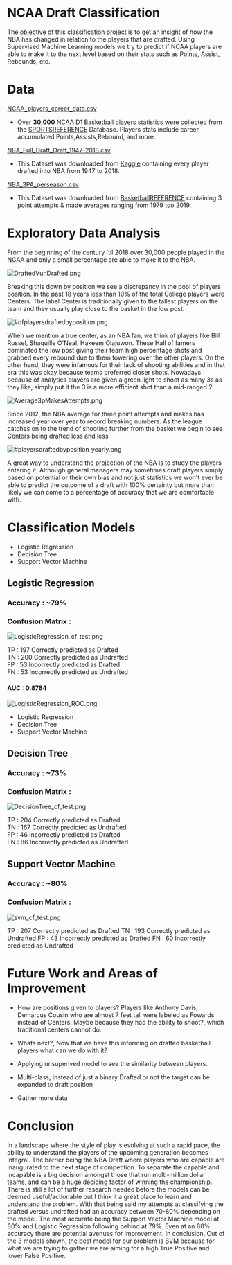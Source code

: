 # NCAA Draft Classification

The objective of this classification project is to get an insight of how the NBA has changed in relation to the players that are drafted. Using Supervised Machine Learning models we try to predict if NCAA players are able to make it to the next level based on their stats such as Points, Assist, Rebounds, etc. 


# Data

[NCAA_players_career_data.csv](Data/)

- Over **30,000** NCAA D1 Basketball players statistics were collected from the [SPORTSREFERENCE](https://www.sports-reference.com/cbb/) Database. Players stats include career accumulated Points,Assists,Rebound, and more.

[NBA_Full_Draft_Draft_1947-2018.csv](Data/NBA_Full_Draft_Draft_1947-2018.csv)

- This Dataset was downloaded from [Kaggle](https://www.kaggle.com/hrfang1995/nba-drafts-of-19472018) containing every player drafted into NBA from 1947 to 2018.

[NBA_3PA_perseason.csv](Data/)

- This Dataset was downloaded from [BasketballREFERENCE](https://www.basketball-reference.com/leagues/NBA_stats_per_game.html) containing 3 point attempts & made averages ranging from 1979 too 2019.


# Exploratory Data Analysis

From the beginning of the century 'til 2018 over 30,000 people played in the NCAA and only a small percentage are able to make it to the NBA.

![DraftedVunDrafted.png](/Images/DraftedVunDrafted.png)

Breaking this down by position we see a discrepancy in the pool of players position. In the past 18 years less than 10% of the total College players were Centers. The label Center is traditionally given to the tallest players on the team and they usually play close to the basket in the low post.

![#ofplayersdraftedbyposition.png](/Images/playersdraftedbyposition.png)

When we mention a true center, as an NBA fan, we think of players like Bill Russel, Shaquille O'Neal, Hakeem Olajuwon. These Hall of famers dominated the low post giving their team high percentage shots and grabbed every rebound due to them towering over the other players. On the other hand, they were infamous for their lack of shooting abilities and in that era this was okay because teams preferred closer shots. Nowadays because of analytics players are given a green light to shoot as many 3s as they like, simply put it the 3 is a more efficient shot than a mid-ranged 2.

![Average3pMakesAttempts.png](/Images/Average3pMakesAttempts.png)

Since 2012, the NBA average for three point attempts and makes has increased year over year to record breaking numbers. As the league catches on to the trend of shooting  further from the basket we begin to see Centers being drafted less and less

![#playersdraftedbyposition_yearly.png](/Images/playersdraftedbyposition_yearly.png)

A great way to understand the projection of the NBA is to study the players entering it. Although general managers may sometimes draft players simply based on potential or their own bias and not just statistics we won't ever be able to predict the outcome of a draft with 100% certainty but more than likely we can come to a percentage of accuracy that we are comfortable with.

# Classification Models

- Logistic Regression
- Decision Tree
- Support Vector Machine

## Logistic Regression

### Accuracy :  ~79%

### Confusion Matrix :

![LogisticRegression_cf_test.png](/Images/LogisticRegression_cf_test.png)

TP : 197 Correctly predicted as Drafted\
TN : 200 Correctly predicted as Undrafted\
FP : 53 Incorrectly predicted as Drafted\
FN : 53 Incorrectly predicted as Undrafted

#### AUC : 0.8784

![LogisticRegression_ROC.png](/Images/LogisticRegression_ROC.png)


- Logistic Regression
- Decision Tree
- Support Vector Machine

## Decision Tree

### Accuracy :  ~73%

### Confusion Matrix :

![DecisionTree_cf_test.png](/Images/DecisionTree_cf_test.png)

TP : 204 Correctly predicted as Drafted\
TN : 167 Correctly predicted as Undrafted\
FP : 46 Incorrectly predicted as Drafted\
FN : 86 Incorrectly predicted as Undrafted

## Support Vector Machine

### Accuracy :  ~80%

### Confusion Matrix :

![svm_cf_test.png](/Images/svm_cf_test.png)

TP : 207 Correctly predicted as Drafted
TN : 193 Correctly predicted as Undrafted
FP : 43 Incorrectly predicted as Drafted
FN : 60 Incorrectly predicted as Undrafted


# Future Work and Areas of Improvement

- How are positions given to players? Players like Anthony Davis, Demarcus Cousin who are almost 7 feet tall were labeled as Fowards instead of Centers. Maybe because they had the ability to shoot?, which traditional centers cannot do. 

- Whats next?, Now that we have this informing on drafted basketball players what can we do with it?

- Applying unsuperived model to see the similarity between players.

- Multi-class, instead of just a binary Drafted or not the target can be expanded to draft position

- Gather more data


# Conclusion

In a landscape where the style of play is evolving at such a rapid pace, the ability to understand the players of the upcoming generation becomes integral. The barrier being the NBA Draft where players who are capable are inaugurated to the next stage of competition. To separate the capable and incapable is a big decision amongst those that run multi-million dollar teams, and can be a huge deciding factor of winning the championship. There is still a lot of further research needed before the models can be deemed useful/actionable but I think it a great place to learn and understand the problem. With that being said my attempts at classifying the drafted versus undrafted had an accuracy between 70-80% depending on the model. The most accurate being the Support Vector Machine model at 80% and Logistic Regression following behind at 79%. Even at an 80% accuracy there are potential avenues for improvement. In conclusion, Out of the 3 models shown, the best model for our problem  is SVM because for what we are trying to gather we are aiming for a high True Positive and lower False Positive.

